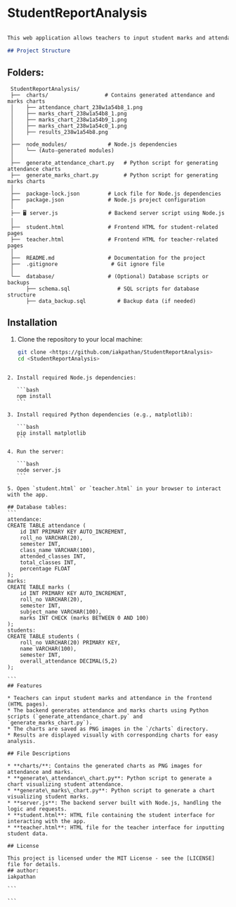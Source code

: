 ﻿#  StudentReportAnalysis


```markdown

This web application allows teachers to input student marks and attendance, generate corresponding charts (marks and attendance), and view results. The charts are generated using Python scripts, and the application is built using Node.js on the backend and HTML on the frontend.

## Project Structure

```
## Folders:
```
 StudentReportAnalysis/
 ├──  charts/                  # Contains generated attendance and marks charts
 │    ├── attendance_chart_238w1a54b8_1.png
 │    ├── marks_chart_238w1a54b8_1.png
 │    ├── marks_chart_238w1a54b9_1.png
 │    ├── marks_chart_238w1a54c0_1.png
 │    ├── results_238w1a54b8.png
 │
 ├──  node_modules/             # Node.js dependencies
 │    └── (Auto-generated modules)
 │
 ├──  generate_attendance_chart.py   # Python script for generating attendance charts
 ├──  generate_marks_chart.py        # Python script for generating marks charts
 │
 ├──  package-lock.json         # Lock file for Node.js dependencies
 ├──  package.json              # Node.js project configuration
 │
 ├── 🖥 server.js                # Backend server script using Node.js
 │
 ├──  student.html              # Frontend HTML for student-related pages
 ├──  teacher.html              # Frontend HTML for teacher-related pages
 │
 ├──  README.md                 # Documentation for the project
 ├──  .gitignore                 # Git ignore file
 │
 └──  database/                 # (Optional) Database scripts or backups
      ├── schema.sql               # SQL scripts for database structure
      ├── data_backup.sql          # Backup data (if needed)
````

## Installation

1. Clone the repository to your local machine:

   ```bash
   git clone <https://github.com/iakpathan/StudentReportAnalysis>
   cd <StudentReportAnalysis>
````

2. Install required Node.js dependencies:

   ```bash
   npm install
   ```

3. Install required Python dependencies (e.g., matplotlib):

   ```bash
   pip install matplotlib
   ```

4. Run the server:

   ```bash
   node server.js
   ```

5. Open `student.html` or `teacher.html` in your browser to interact with the app.

## Database tables:
```
attendance:
CREATE TABLE attendance (
    id INT PRIMARY KEY AUTO_INCREMENT,
    roll_no VARCHAR(20),
    semester INT,
    class_name VARCHAR(100),
    attended_classes INT,
    total_classes INT,
    percentage FLOAT
);
marks:
CREATE TABLE marks (
    id INT PRIMARY KEY AUTO_INCREMENT,
    roll_no VARCHAR(20),
    semester INT,
    subject_name VARCHAR(100),
    marks INT CHECK (marks BETWEEN 0 AND 100)
);
students:
CREATE TABLE students (
    roll_no VARCHAR(20) PRIMARY KEY,
    name VARCHAR(100),
    semester INT,
    overall_attendance DECIMAL(5,2)
);

```
## Features

* Teachers can input student marks and attendance in the frontend (HTML pages).
* The backend generates attendance and marks charts using Python scripts (`generate_attendance_chart.py` and `generate_marks_chart.py`).
* The charts are saved as PNG images in the `/charts` directory.
* Results are displayed visually with corresponding charts for easy analysis.

## File Descriptions

* **charts/**: Contains the generated charts as PNG images for attendance and marks.
* **generate\_attendance\_chart.py**: Python script to generate a chart visualizing student attendance.
* **generate\_marks\_chart.py**: Python script to generate a chart visualizing student marks.
* **server.js**: The backend server built with Node.js, handling the logic and requests.
* **student.html**: HTML file containing the student interface for interacting with the app.
* **teacher.html**: HTML file for the teacher interface for inputting student data.

## License

This project is licensed under the MIT License - see the [LICENSE] file for details.
## author:
iakpathan

```

```

